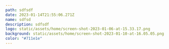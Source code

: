 ```yaml
---
path: sdfsdf
date: 2023-01-14T21:55:06.271Z
name: sdfsd
description: sdfsdf
logo: static/assets/home/screen-shot-2023-01-06-at-15.33.17.png
background: static/assets/home/screen-shot-2023-01-10-at-16.05.05.png
color: "#711e1e"
---
```

